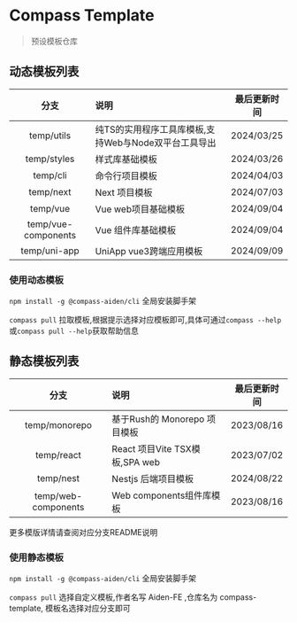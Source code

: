 # Compass Template
> 预设模板仓库

## 动态模板列表

|        分支         | 说明                                                 | 最后更新时间 |
| :-----------------: | :--------------------------------------------------- | :----------: |
|     temp/utils      | 纯TS的实用程序工具库模板,支持Web与Node双平台工具导出 |  2024/03/25  |
|     temp/styles     | 样式库基础模板                                       |  2024/03/26  |
|      temp/cli       | 命令行项目模板                                       |  2024/04/03  |
|      temp/next      | Next 项目模板                                        |  2024/07/03  |
|      temp/vue       | Vue web项目基础模板                                  |  2024/09/04  |
| temp/vue-components | Vue 组件库基础模板                                   |  2024/09/04  |
|    temp/uni-app     | UniApp vue3跨端应用模板                              |  2024/09/09  |

### 使用动态模板

`npm install -g @compass-aiden/cli` 全局安装脚手架

`compass pull` 拉取模板,根据提示选择对应模板即可,具体可通过`compass --help`或`compass pull --help`获取帮助信息

## 静态模板列表

|        分支         | 说明                           | 最后更新时间 |
| :-----------------: | :----------------------------- | :----------: |
|    temp/monorepo    | 基于Rush的 Monorepo 项目模板   |  2023/08/16  |
|     temp/react      | React 项目Vite TSX模板,SPA web |  2023/07/02  |
|      temp/nest      | Nestjs 后端项目模板            |  2024/08/22  |
| temp/web-components | Web components组件库模板       |  2023/08/16  |

更多模版详情请查阅对应分支README说明

### 使用静态模板

`npm install -g @compass-aiden/cli` 全局安装脚手架

`compass pull` 选择自定义模板,作者名写 Aiden-FE ,仓库名为 compass-template, 模板名选择对应分支即可
